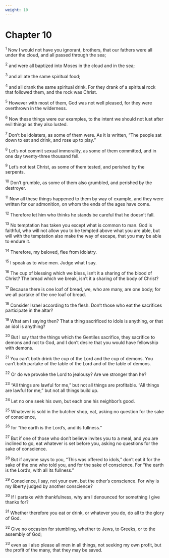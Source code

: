 ```yaml
---
weight: 10
---
```


# Chapter 10

<sup>1</sup> Now I would not have you ignorant, brothers, that our fathers were all under the cloud, and all passed through the sea; 

<sup>2</sup> and were all baptized into Moses in the cloud and in the sea; 

<sup>3</sup> and all ate the same spiritual food; 

<sup>4</sup> and all drank the same spiritual drink. For they drank of a spiritual rock that followed them, and the rock was Christ. 

<sup>5</sup> However with most of them, God was not well pleased, for they were overthrown in the wilderness. 

<sup>6</sup> Now these things were our examples, to the intent we should not lust after evil things as they also lusted. 

<sup>7</sup> Don’t be idolaters, as some of them were. As it is written, “The people sat down to eat and drink, and rose up to play.” 

<sup>8</sup> Let’s not commit sexual immorality, as some of them committed, and in one day twenty-three thousand fell. 

<sup>9</sup> Let’s not test Christ, as some of them tested, and perished by the serpents. 

<sup>10</sup> Don’t grumble, as some of them also grumbled, and perished by the destroyer. 

<sup>11</sup> Now all these things happened to them by way of example, and they were written for our admonition, on whom the ends of the ages have come. 

<sup>12</sup> Therefore let him who thinks he stands be careful that he doesn’t fall. 

<sup>13</sup> No temptation has taken you except what is common to man. God is faithful, who will not allow you to be tempted above what you are able, but will with the temptation also make the way of escape, that you may be able to endure it. 

<sup>14</sup> Therefore, my beloved, flee from idolatry. 

<sup>15</sup> I speak as to wise men. Judge what I say. 

<sup>16</sup> The cup of blessing which we bless, isn’t it a sharing of the blood of Christ? The bread which we break, isn’t it a sharing of the body of Christ? 

<sup>17</sup> Because there is one loaf of bread, we, who are many, are one body; for we all partake of the one loaf of bread. 

<sup>18</sup> Consider Israel according to the flesh. Don’t those who eat the sacrifices participate in the altar? 

<sup>19</sup> What am I saying then? That a thing sacrificed to idols is anything, or that an idol is anything? 

<sup>20</sup> But I say that the things which the Gentiles sacrifice, they sacrifice to demons and not to God, and I don’t desire that you would have fellowship with demons. 

<sup>21</sup> You can’t both drink the cup of the Lord and the cup of demons. You can’t both partake of the table of the Lord and of the table of demons. 

<sup>22</sup> Or do we provoke the Lord to jealousy? Are we stronger than he? 

<sup>23</sup> “All things are lawful for me,” but not all things are profitable. “All things are lawful for me,” but not all things build up. 

<sup>24</sup> Let no one seek his own, but each one his neighbor’s good. 

<sup>25</sup> Whatever is sold in the butcher shop, eat, asking no question for the sake of conscience, 

<sup>26</sup> for “the earth is the Lord’s, and its fullness.” 

<sup>27</sup> But if one of those who don’t believe invites you to a meal, and you are inclined to go, eat whatever is set before you, asking no questions for the sake of conscience. 

<sup>28</sup> But if anyone says to you, “This was offered to idols,” don’t eat it for the sake of the one who told you, and for the sake of conscience. For “the earth is the Lord’s, with all its fullness.” 

<sup>29</sup> Conscience, I say, not your own, but the other’s conscience. For why is my liberty judged by another conscience? 

<sup>30</sup> If I partake with thankfulness, why am I denounced for something I give thanks for? 

<sup>31</sup> Whether therefore you eat or drink, or whatever you do, do all to the glory of God. 

<sup>32</sup> Give no occasion for stumbling, whether to Jews, to Greeks, or to the assembly of God; 

<sup>33</sup> even as I also please all men in all things, not seeking my own profit, but the profit of the many, that they may be saved. 



